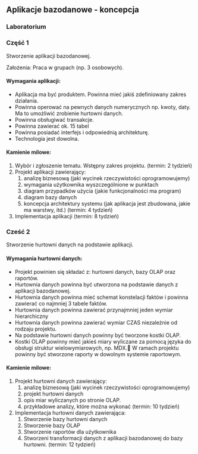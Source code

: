 ## Aplikacje bazodanowe - koncepcja
### Laboratorium

### Część 1  
Stworzenie aplikacji bazodanowej.

Założenia:
Praca w grupach (np. 3 osobowych).

#### Wymagania aplikacji:

- Aplikacja ma być produktem. Powinna mieć jakiś zdefiniowany zakres działania.
- Powinna operować na pewnych danych numerycznych np. kwoty, daty. Ma to umożliwić zrobienie hurtowni danych.
- Powinna obsługiwać transakcje.
- Powinna zawierać ok. 15 tabel
- Powinna posiadać interfejs i odpowiednią architekturę.
- Technologia jest dowolna.

#### Kamienie milowe:
1. Wybór i zgłoszenie tematu. Wstępny zakres projektu. (termin: 2 tydzień)
2. Projekt aplikacji zawierający:
    1. analizę biznesową (jaki wycinek rzeczywistości oprogramowujemy)
    2. wymagania użytkownika wyszczególnione w punktach
    3. diagram przypadków użycia (jakie funkcjonalności ma program)
    4. diagram bazy danych
    5. koncepcja architektury systemu (jak aplikacja jest zbudowana, jakie ma warstwy, itd.) (termin: 4 tydzień)
3. Implementacja aplikacji (termin: 8 tydzień)


### Cześć 2
Stworzenie hurtowni danych na podstawie aplikacji.

#### Wymagania hurtowni danych:

- Projekt powinien się składać z: hurtowni danych, bazy OLAP oraz raportów.
- Hurtownia danych powinna być utworzona na podstawie danych z aplikacji bazodanowej.
- Hurtownia danych powinna mieć schemat konstelacji faktów i powinna zawierać co najmniej 3 tabele faktów.
- Hurtownia danych powinna zawierać przynajmniej jeden wymiar hierarchiczny
- Hurtownia danych powinna zawierać wymiar CZAS niezależnie od rodzaju projektu.
- Na podstawie hurtowni danych powinny być tworzone kostki OLAP.
- Kostki OLAP powinny mieć jakieś miary wyliczane za pomocą języka do obsługi struktur wielowymiarowych, np. MDX. W ramach projektu powinny być stworzone raporty w dowolnym systemie raportowym.

#### Kamienie milowe:

1. Projekt hurtowni danych zawierający:
    1. analizę biznesową (jaki wycinek rzeczywistości oprogramowujemy)
    2. projekt hurtowni danych
    3. opis miar wyliczanych po stronie OLAP.
    4. przykładowe analizy, które można wykonać (termin: 10 tydzień)
2. Implementacja hurtowni danych zawierająca:
    1. Stworzenie bazy hurtowni danych
    2. Stworzenie bazy OLAP
    3. Stworzenie raportów dla użytkownika
    4. Stworzeni transformacji danych z aplikacji bazodanowej do bazy hurtowni.
(termin: 12 tydzień)

